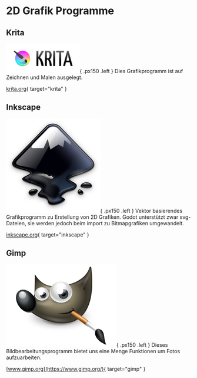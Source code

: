 # 2D Grafik Programme

## Krita
![Krita](img/krita-logo.png){ .px150 .left }
Dies Grafikprogramm ist auf Zeichnen und Malen ausgelegt.

[krita.org](https://krita.org/en/){ target="krita" }


## Inkscape
![Inkscape](img/inkscape.svg){ .px150 .left }
Vektor basierendes Grafikprogramm zu Erstellung von 2D Grafiken. Godot unterstützt zwar svg-Dateien, sie werden jedoch beim import zu Bitmapgrafiken umgewandelt.

[inkscape.org](https://inkscape.org/de/?switchlang=de){ target="inkscape" }


## Gimp
![Gimp](img/gimp-wilber-big.png){ .px150 .left }
Dieses Bildbearbeitungsprogramm bietet uns eine Menge Funktionen um Fotos aufzuarbeiten.

[www.gimp.org](https://www.gimp.org/){ target="gimp" }

